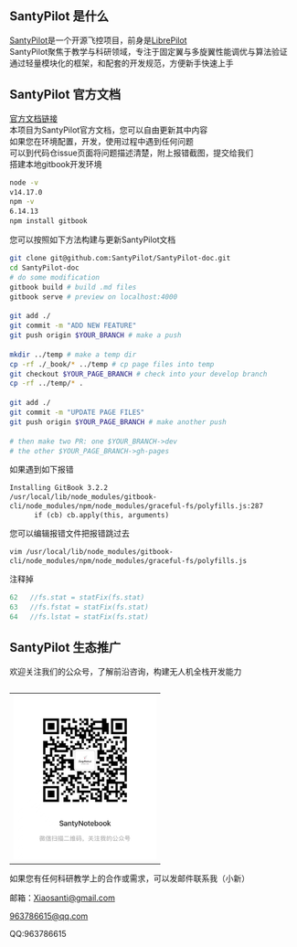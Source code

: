 ## SantyPilot 是什么

[SantyPilot](https://github.com/SantyPilot)是一个开源飞控项目，前身是[LibrePilot](https://github.com/librepilot/)  
SantyPilot聚焦于教学与科研领域，专注于固定翼与多旋翼性能调优与算法验证  
通过轻量模块化的框架，和配套的开发规范，方便新手快速上手  

## SantyPilot 官方文档
[官方文档链接](https://santypilot.github.io/SantyPilot-doc/GLOSSARY.html)  
本项目为SantyPilot官方文档，您可以自由更新其中内容  
如果您在环境配置，开发，使用过程中遇到任何问题    
可以到代码仓issue页面将问题描述清楚，附上报错截图，提交给我们   
搭建本地gitbook开发环境  
```bash
node -v
v14.17.0
npm -v
6.14.13
npm install gitbook
```
您可以按照如下方法构建与更新SantyPilot文档  
```bash
git clone git@github.com:SantyPilot/SantyPilot-doc.git
cd SantyPilot-doc
# do some modification
gitbook build # build .md files
gitbook serve # preview on localhost:4000

git add ./
git commit -m "ADD NEW FEATURE"
git push origin $YOUR_BRANCH # make a push

mkdir ../temp # make a temp dir
cp -rf ./_book/* ../temp # cp page files into temp
git checkout $YOUR_PAGE_BRANCH # check into your develop branch
cp -rf ../temp/* .

git add ./
git commit -m "UPDATE PAGE FILES"
git push origin $YOUR_PAGE_BRANCH # make another push

# then make two PR: one $YOUR_BRANCH->dev
# the other $YOUR_PAGE_BRANCH->gh-pages
```
如果遇到如下报错
```
Installing GitBook 3.2.2
/usr/local/lib/node_modules/gitbook-cli/node_modules/npm/node_modules/graceful-fs/polyfills.js:287
      if (cb) cb.apply(this, arguments)
```
您可以编辑报错文件把报错跳过去
```
vim /usr/local/lib/node_modules/gitbook-cli/node_modules/npm/node_modules/graceful-fs/polyfills.js
```
注释掉
```js
62   //fs.stat = statFix(fs.stat)                                              
63   //fs.fstat = statFix(fs.stat)                                              
64   //fs.lstat = statFix(fs.stat)                                              

```

## SantyPilot 生态推广
欢迎关注我们的公众号，了解前沿咨询，构建无人机全栈开发能力
<table align="right">
  <tr>
    <td>
      <img src="./SantyNotebook.jpg" width="250px">
    </td>
  </tr>
</table>
如果您有任何科研教学上的合作或需求，可以发邮件联系我（小新）   
 
邮箱：Xiaosanti@gmail.com   
 
963786615@qq.com   
 
QQ:963786615   

